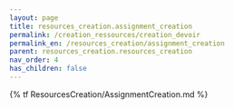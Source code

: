 ```yaml
---
layout: page
title: resources_creation.assignment_creation
permalink: /creation_ressources/creation_devoir
permalink_en: /resources_creation/assignment_creation
parent: resources_creation.resources_creation
nav_order: 4
has_children: false
---
```


{% tf ResourcesCreation/AssignmentCreation.md %}
